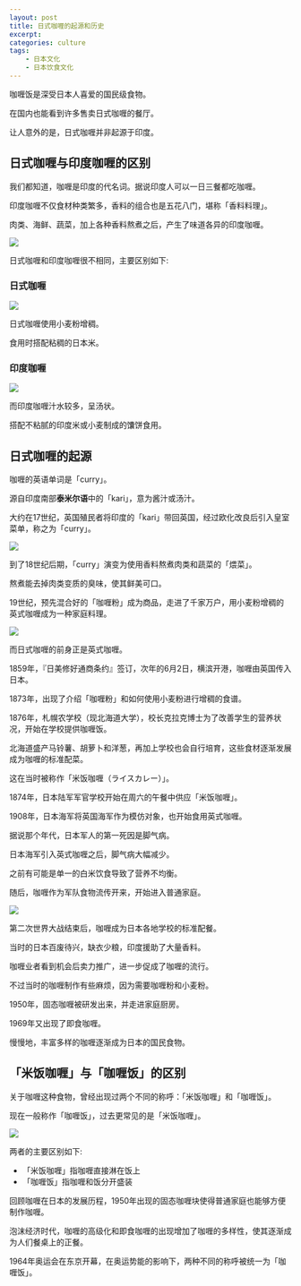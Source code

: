 ```yaml
---
layout: post
title: 日式咖喱的起源和历史
excerpt:
categories: culture
tags:
    - 日本文化
    - 日本饮食文化
---
```


咖喱饭是深受日本人喜爱的国民级食物。

在国内也能看到许多售卖日式咖喱的餐厅。

让人意外的是，日式咖喱并非起源于印度。

## 日式咖喱与印度咖喱的区别

我们都知道，咖喱是印度的代名词。据说印度人可以一日三餐都吃咖喱。

印度咖喱不仅食材种类繁多，香料的组合也是五花八门，堪称「香料料理」。

肉类、海鲜、蔬菜，加上各种香料熬煮之后，产生了味道各异的印度咖喱。

![](/assets/images/curry/indian.jpeg)

日式咖喱和印度咖喱很不相同，主要区别如下:

### 日式咖喱

![](/assets/images/curry/japanese.jpeg)

日式咖喱使用小麦粉增稠。

食用时搭配粘稠的日本米。

### 印度咖喱

![](/assets/images/curry/indian2.jpeg)

而印度咖喱汁水较多，呈汤状。

搭配不粘腻的印度米或小麦制成的馕饼食用。

## 日式咖喱的起源

咖喱的英语单词是「curry」。

源自印度南部**泰米尔语**中的「kari」，意为酱汁或汤汁。

大约在17世纪，英国殖民者将印度的「kari」带回英国，经过欧化改良后引入皇室菜单，称之为「curry」。

![](/assets/images/curry/curry.jpeg)

到了18世纪后期，「curry」演变为使用香料熬煮肉类和蔬菜的「煨菜」。

熬煮能去掉肉类变质的臭味，使其鲜美可口。

19世纪，预先混合好的「咖喱粉」成为商品，走进了千家万户，用小麦粉增稠的英式咖喱成为一种家庭料理。

![](/assets/images/curry/edo.jpeg)

而日式咖喱的前身正是英式咖喱。

1859年，『日美修好通商条约』签订，次年的6月2日，横滨开港，咖喱由英国传入日本。

1873年，出现了介绍「咖喱粉」和如何使用小麦粉进行增稠的食谱。

1876年，札幌农学校（现北海道大学），校长克拉克博士为了改善学生的营养状况，开始在学校提供咖喱饭。

北海道盛产马铃薯、胡萝卜和洋葱，再加上学校也会自行培育，这些食材逐渐发展成为咖喱的标准配菜。

这在当时被称作「米饭咖喱（ライスカレー）」。

1874年，日本陆军军官学校开始在周六的午餐中供应「米饭咖喱」。

1908年，日本海军将英国海军作为模仿对象，也开始食用英式咖喱。

据说那个年代，日本军人的第一死因是脚气病。

日本海军引入英式咖喱之后，脚气病大幅减少。

之前有可能是单一的白米饮食导致了营养不均衡。

随后，咖喱作为军队食物流传开来，开始进入普通家庭。

![](/assets/images/curry/kodomo.jpeg)

第二次世界大战结束后，咖喱成为日本各地学校的标准配餐。

当时的日本百废待兴，缺衣少粮，印度援助了大量香料。

咖喱业者看到机会后卖力推广，进一步促成了咖喱的流行。

不过当时的咖喱制作有些麻烦，因为需要咖喱粉和小麦粉。

1950年，固态咖喱被研发出来，并走进家庭厨房。

1969年又出现了即食咖喱。

慢慢地，丰富多样的咖喱逐渐成为日本的国民食物。

## 「米饭咖喱」与「咖喱饭」的区别

关于咖喱这种食物，曾经出现过两个不同的称呼：「米饭咖喱」和「咖喱饭」。

现在一般称作「咖喱饭」，过去更常见的是「米饭咖喱」。

![](/assets/images/curry/soup.jpeg)

两者的主要区别如下:

* 「米饭咖喱」指咖喱直接淋在饭上
* 「咖喱饭」指咖喱和饭分开盛装

回顾咖喱在日本的发展历程，1950年出现的固态咖喱块使得普通家庭也能够方便制作咖喱。

泡沫经济时代，咖喱的高级化和即食咖喱的出现增加了咖喱的多样性，使其逐渐成为人们餐桌上的正餐。

1964年奥运会在东京开幕，在奥运势能的影响下，两种不同的称呼被统一为「咖喱饭」。
